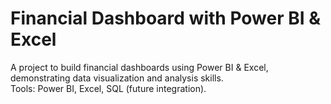 # Financial Dashboard with Power BI & Excel

A project to build financial dashboards using Power BI & Excel, demonstrating data visualization and analysis skills.  
Tools: Power BI, Excel, SQL (future integration).

